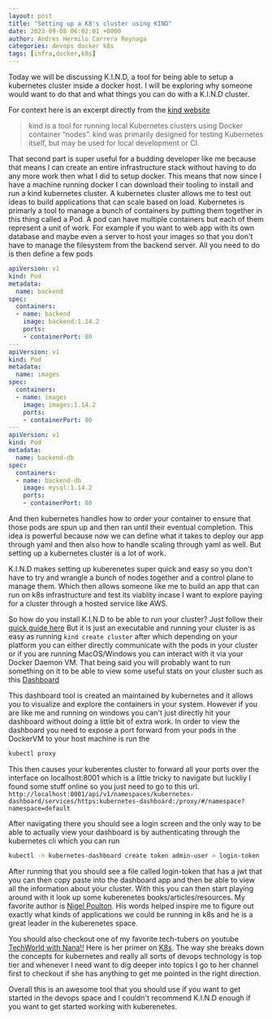 ```yaml
---
layout: post
title: "Setting up a K8's cluster using KIND"
date: 2023-09-08 06:02:01 +0000
author: Andres Hermilo Carrera Reynaga
categories: devops docker k8s
tags: [infra,docker,k8s]
---
```

Today we will be discussing K.I.N.D, a tool for being able to setup a kubernetes cluster inside a docker host.
I will be exploring why someone would want to do that and what things you can do with a K.I.N.D cluster.


For context here is an excerpt directly from the [kind website](https://kind.sigs.k8s.io/)

> kind is a tool for running local Kubernetes clusters using Docker container “nodes”.
> kind was primarily designed for testing Kubernetes itself, but may be used for local development or CI.

That second part is super useful for a budding developer like me because that means I can create an entire infrastructure stack without having to do any more work then what I did to setup docker.
This means that now since I have a machine running docker I can download their tooling to install and run a kind kubernetes cluster. A kubernetes cluster allows me to test out ideas to build applications that can scale based on load. 
Kubernetes is primarly a tool to manage a bunch of containers by putting them together in this thing called a Pod. A pod can have multiple containers but each of them represent a unit of work.
For example if you want to web app with its own database and maybe even a server to host your images so that you don't have to manage the filesystem from the backend server.
All you need to do is then define a few pods

```yaml
apiVersion: v1
kind: Pod
metadata:
  name: backend
spec:
  containers:
  - name: backend
    image: backend:1.14.2
    ports:
    - containerPort: 80
---
apiVersion: v1
kind: Pod
metadata:
  name: images
spec:
  containers:
  - name: images
    image: images:1.14.2
    ports:
    - containerPort: 80
---
apiVersion: v1
kind: Pod
metadata:
  name: backend-db
spec:
  containers:
  - name: backend-db
    image: mysql:1.14.2
    ports:
    - containerPort: 80
```

And then kubernetes handles how to order your container to ensure that those pods are spun up and then ran until their eventual completion.
This idea is powerful because now we can define what it takes to deploy our app through yaml and then also how to handle scaling through yaml as well. 
But setting up a kubernetes cluster is a lot of work.

K.I.N.D makes setting up kuberenetes super quick and easy so you don't have to try and wrangle a bunch of nodes together and a control plane to manage them.
Which then allows someone like me to build an app that can run on k8s infrastructure and test its viablity incase I want to explore paying for a cluster through a hosted service like AWS.

So how do you install K.I.N.D to be able to run your cluster? Just follow their [quick guide here](https://kind.sigs.k8s.io/docs/user/quick-start)
But it is just an executable and running your cluster is as easy as running `kind create cluster` after which depending on your platform you can either directly communicate with the pods in your cluster 
or if you are running MacOS/Windows you can interact with it via your Docker Daemon VM.
That being said you will probably want to run something on it to be able to view some useful stats on your cluster such as this [Dashboard](https://kubernetes.io/docs/tasks/access-application-cluster/web-ui-dashboard/)

This dashboard tool is created an maintained by kubernetes and it allows you to visualize and explore the containers in your system. However if you are like me and running on windows you can't just directly hit your dashboard without doing a little bit of extra work.
In order to view the dashboard you need to expose a port forward from your pods in the DockerVM to your host machine is run the

```bash
kubectl proxy
```
This then causes your kuberentes cluster to forward all your ports over the interface on localhost:8001 which is a little tricky to navigate but luckliy I found some stuff online so you just need to go to this url.
`http://localhost:8001/api/v1/namespaces/kubernetes-dashboard/services/https:kubernetes-dashboard:/proxy/#/namespace?namespace=default`

After navigating there you should see a login screen and the only way to be able to actually view your dashboard is by authenticating through the kubernetes cli which you can run
```bash
kubectl -n kubernetes-dashboard create token admin-user > login-token
```

After running that you should see a file called login-token that has a jwt that you can then copy paste into the dashboard app and then be able to view all the information about your cluster. 
With this you can then start playing around with it look up some kuberenetes books/articles/resources.
My favorite author is [Nigel Poulton](https://nigelpoulton.com/). His words helped inspire me to figure out exactly what kinds of applications we could be running in k8s and he is a great leader in the kuberenetes space.

You should also checkout one of my favorite tech-tubers on youtube [TechWorld with Nana!!](https://www.youtube.com/@TechWorldwithNana) Here is her primer on [K8s](https://www.youtube.com/watch?v=s_o8dwzRlu4). The way she breaks down the concepts for kubernetes and really all sorts of devops technology is top tier and whenever I need want to dig deeper into topics I go to her channel first to checkout if she has anything to get me pointed in the right direction.

Overall this is an awesome tool that you should use if you want to get started in the devops space and I couldn't recommend K.I.N.D enough if you want to get started working with kuberenetes.